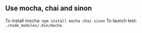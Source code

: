 ## Use mocha, chai and sinon

To install mocha: `npm install mocha chai sinon`
To launch test: `./node_modules/.bin/mocha`
